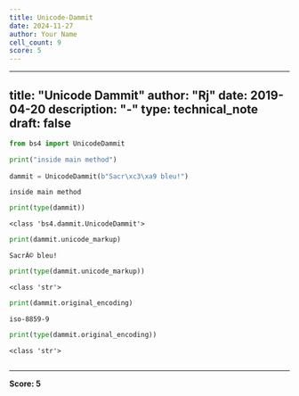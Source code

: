 ```yaml
---
title: Unicode-Dammit
date: 2024-11-27
author: Your Name
cell_count: 9
score: 5
---
```


---
title: "Unicode Dammit"
author: "Rj"
date: 2019-04-20
description: "-"
type: technical_note
draft: false
---

```python
from bs4 import UnicodeDammit
```


```python
print("inside main method")
    
dammit = UnicodeDammit(b"Sacr\xc3\xa9 bleu!")


```

    inside main method



```python
print(type(dammit))
```

    <class 'bs4.dammit.UnicodeDammit'>



```python
print(dammit.unicode_markup)
```

    SacrÃ© bleu!



```python
print(type(dammit.unicode_markup))
```

    <class 'str'>



```python
print(dammit.original_encoding)
```

    iso-8859-9



```python
print(type(dammit.original_encoding))
```

    <class 'str'>



```python

```


---
**Score: 5**
